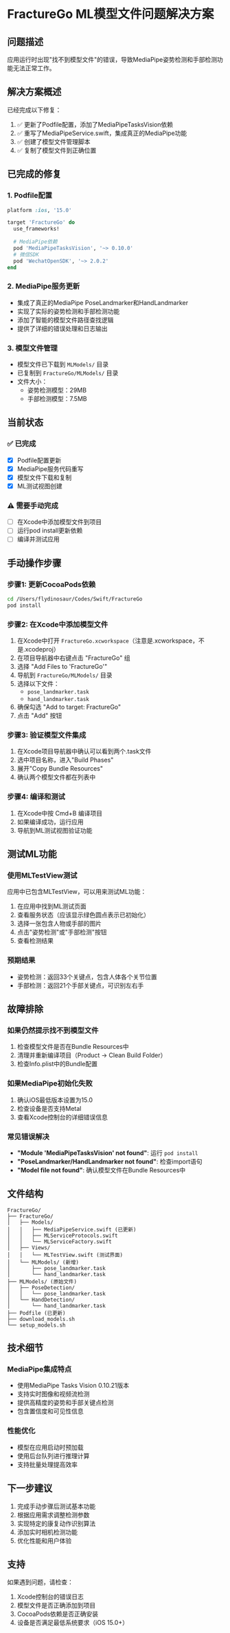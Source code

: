 # FractureGo ML模型文件问题解决方案

## 问题描述
应用运行时出现"找不到模型文件"的错误，导致MediaPipe姿势检测和手部检测功能无法正常工作。

## 解决方案概述
已经完成以下修复：

1. ✅ 更新了Podfile配置，添加了MediaPipeTasksVision依赖
2. ✅ 重写了MediaPipeService.swift，集成真正的MediaPipe功能
3. ✅ 创建了模型文件管理脚本
4. ✅ 复制了模型文件到正确位置

## 已完成的修复

### 1. Podfile配置
```ruby
platform :ios, '15.0'

target 'FractureGo' do
  use_frameworks!
  
  # MediaPipe依赖
  pod 'MediaPipeTasksVision', '~> 0.10.0'
  # 微信SDK
  pod 'WechatOpenSDK', '~> 2.0.2'
end
```

### 2. MediaPipe服务更新
- 集成了真正的MediaPipe PoseLandmarker和HandLandmarker
- 实现了实际的姿势检测和手部检测功能
- 添加了智能的模型文件路径查找逻辑
- 提供了详细的错误处理和日志输出

### 3. 模型文件管理
- 模型文件已下载到 `MLModels/` 目录
- 已复制到 `FractureGo/MLModels/` 目录
- 文件大小：
  - 姿势检测模型：29MB
  - 手部检测模型：7.5MB

## 当前状态

### ✅ 已完成
- [x] Podfile配置更新
- [x] MediaPipe服务代码重写
- [x] 模型文件下载和复制
- [x] ML测试视图创建

### ⚠️ 需要手动完成
- [ ] 在Xcode中添加模型文件到项目
- [ ] 运行pod install更新依赖
- [ ] 编译并测试应用

## 手动操作步骤

### 步骤1: 更新CocoaPods依赖
```bash
cd /Users/flydinosaur/Codes/Swift/FractureGo
pod install
```

### 步骤2: 在Xcode中添加模型文件
1. 在Xcode中打开 `FractureGo.xcworkspace`（注意是.xcworkspace，不是.xcodeproj）
2. 在项目导航器中右键点击 "FractureGo" 组
3. 选择 "Add Files to 'FractureGo'"
4. 导航到 `FractureGo/MLModels/` 目录
5. 选择以下文件：
   - `pose_landmarker.task`
   - `hand_landmarker.task`
6. 确保勾选 "Add to target: FractureGo"
7. 点击 "Add" 按钮

### 步骤3: 验证模型文件集成
1. 在Xcode项目导航器中确认可以看到两个.task文件
2. 选中项目名称，进入"Build Phases"
3. 展开"Copy Bundle Resources"
4. 确认两个模型文件都在列表中

### 步骤4: 编译和测试
1. 在Xcode中按 Cmd+B 编译项目
2. 如果编译成功，运行应用
3. 导航到ML测试视图验证功能

## 测试ML功能

### 使用MLTestView测试
应用中已包含MLTestView，可以用来测试ML功能：

1. 在应用中找到ML测试页面
2. 查看服务状态（应该显示绿色圆点表示已初始化）
3. 选择一张包含人物或手部的图片
4. 点击"姿势检测"或"手部检测"按钮
5. 查看检测结果

### 预期结果
- 姿势检测：返回33个关键点，包含人体各个关节位置
- 手部检测：返回21个手部关键点，可识别左右手

## 故障排除

### 如果仍然提示找不到模型文件
1. 检查模型文件是否在Bundle Resources中
2. 清理并重新编译项目（Product → Clean Build Folder）
3. 检查Info.plist中的Bundle配置

### 如果MediaPipe初始化失败
1. 确认iOS最低版本设置为15.0
2. 检查设备是否支持Metal
3. 查看Xcode控制台的详细错误信息

### 常见错误解决
- **"Module 'MediaPipeTasksVision' not found"**: 运行 `pod install`
- **"PoseLandmarker/HandLandmarker not found"**: 检查import语句
- **"Model file not found"**: 确认模型文件在Bundle Resources中

## 文件结构

```
FractureGo/
├── FractureGo/
│   ├── Models/
│   │   ├── MediaPipeService.swift (已更新)
│   │   ├── MLServiceProtocols.swift
│   │   └── MLServiceFactory.swift
│   ├── Views/
│   │   └── MLTestView.swift (测试界面)
│   └── MLModels/ (新增)
│       ├── pose_landmarker.task
│       └── hand_landmarker.task
├── MLModels/ (原始文件)
│   ├── PoseDetection/
│   │   └── pose_landmarker.task
│   └── HandDetection/
│       └── hand_landmarker.task
├── Podfile (已更新)
├── download_models.sh
└── setup_models.sh
```

## 技术细节

### MediaPipe集成特点
- 使用MediaPipe Tasks Vision 0.10.21版本
- 支持实时图像和视频流检测
- 提供高精度的姿势和手部关键点检测
- 包含置信度和可见性信息

### 性能优化
- 模型在应用启动时预加载
- 使用后台队列进行推理计算
- 支持批量处理提高效率

## 下一步建议

1. 完成手动步骤后测试基本功能
2. 根据应用需求调整检测参数
3. 实现特定的康复动作识别算法
4. 添加实时相机检测功能
5. 优化性能和用户体验

## 支持

如果遇到问题，请检查：
1. Xcode控制台的错误日志
2. 模型文件是否正确添加到项目
3. CocoaPods依赖是否正确安装
4. 设备是否满足最低系统要求（iOS 15.0+） 